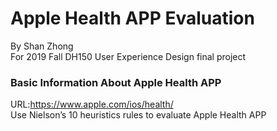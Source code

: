 Apple Health APP Evaluation
============================
By Shan Zhong <br>
For 2019 Fall DH150 User Experience Design final project <br>

### Basic Information About Apple Health APP
URL:https://www.apple.com/ios/health/ <br>
Use Nielson’s 10 heuristics rules to evaluate Apple Health APP
